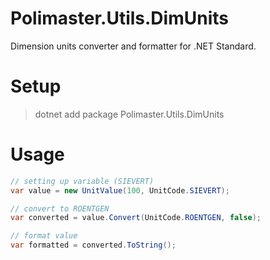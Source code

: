 # Polimaster.Utils.DimUnits
Dimension units converter and formatter for .NET Standard.

# Setup

> dotnet add package Polimaster.Utils.DimUnits

# Usage

```csharp
// setting up variable (SIEVERT)
var value = new UnitValue(100, UnitCode.SIEVERT);

// convert to ROENTGEN
var converted = value.Convert(UnitCode.ROENTGEN, false);

// format value
var formatted = converted.ToString();
```